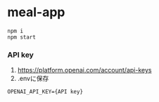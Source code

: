 # meal-app
```
npm i
npm start
```

### API key
1. https://platform.openai.com/account/api-keys
2. .envに保存
```
OPENAI_API_KEY={API key}
```
